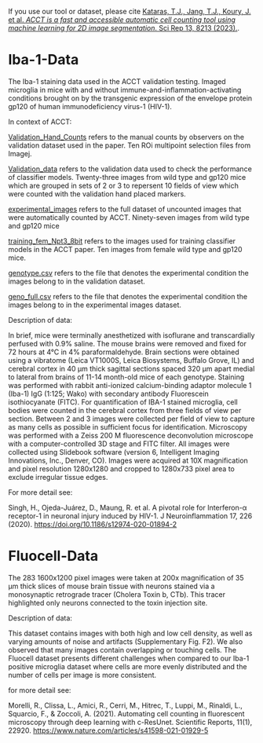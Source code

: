 If you use our tool or dataset, please cite [Kataras, T.J., Jang, T.J., Koury, J. et al. *ACCT is a fast and accessible automatic cell counting tool using machine learning for 2D image segmentation*. Sci Rep 13, 8213 (2023).](https://doi.org/10.1038/s41598-023-34943-w).

# Iba-1-Data
The Iba-1 staining data used in the ACCT validation testing. Imaged microglia in mice with and without immune-and-inflammation-activating conditions brought on by the transgenic expression of the envelope protein gp120 of human immunodeficiency virus-1 (HIV-1). 

In context of ACCT:

[Validation_Hand_Counts](#Validation_Hand_Counts) refers to the manual counts by observers on the validation dataset used in the paper. Ten ROi multipoint selection files from Imagej.

[Validation_data](#Validation_data) refers to the validation data used to check the performance of classifier models. Twenty-three images from wild type and gp120 mice which are grouped in sets of 2 or 3 to repersent 10 fields of view which were counted with the validation hand placed markers.

[experimental_images](#experimental_images) refers to the full dataset of uncounted images that were automatically counted by ACCT. Ninety-seven images from wild type and gp120 mice

[training_fem_Npt3_8bit](#training_fem_Npt3_8bit) refers to the images used for training classifier models in the ACCT paper. Ten images from female wild type and gp120 mice.

[genotype.csv](#genotype.csv) refers to the file that denotes the experimental condition the images belong to in the validation dataset.

[geno_full.csv](#geno_full.csv) refers to the file that denotes the experimental condition the images belong to in the experimental images dataset.


Description of data:

In brief, mice were terminally anesthetized with isoflurane and transcardially perfused with 0.9$\%$ saline. The mouse brains were removed and fixed for 72 hours at 4°C in 4% paraformaldehyde. Brain sections were obtained using a vibratome (Leica VT1000S, Leica Biosystems, Buffalo Grove, IL) and cerebral cortex in 40 µm thick sagittal sections spaced 320 µm apart medial to lateral from brains of 11-14 month-old mice of each genotype. Staining was performed with rabbit anti-ionized calcium-binding adaptor molecule 1 (Iba-1) IgG (1:125; Wako) with secondary antibody Fluorescein isothiocyanate (FITC). For quantification of IBA-1 stained microglia, cell bodies were counted in the cerebral cortex from three fields of view per section. Between 2 and 3 images were collected per field of view to capture as many cells as possible in sufficient focus for identification. Microscopy was performed with a Zeiss 200 M fluorescence deconvolution microscope with a computer-controlled 3D stage and FITC filter. All images were collected using Slidebook software (version 6, Intelligent Imaging Innovations, Inc., Denver, CO). Images were acquired at 10X magnification and pixel resolution 1280x1280 and cropped to 1280x733 pixel area to exclude irregular tissue edges.

For more detail see: 

Singh, H., Ojeda-Juárez, D., Maung, R. et al. A pivotal role for Interferon-α receptor-1 in neuronal injury induced by HIV-1. J Neuroinflammation 17, 226 (2020). https://doi.org/10.1186/s12974-020-01894-2



# Fluocell-Data

The 283 1600x1200 pixel images were taken at 200x magnification of 35 µm thick slices of mouse brain tissue with neurons stained via a monosynaptic retrograde tracer (Cholera Toxin b, CTb). This tracer highlighted only neurons connected to the toxin injection site. 

Description of data:

This dataset contains images with both high and low cell density, as well as varying amounts of noise and artifacts (Supplementary Fig. F2). We also observed that many images contain overlapping or touching cells. The Fluocell dataset presents different challenges when compared to our Iba-1 positive microglia dataset where cells are more evenly distributed and the number of cells per image is more consistent.

for more detail see:

Morelli, R., Clissa, L., Amici, R., Cerri, M., Hitrec, T., Luppi, M., Rinaldi, L., Squarcio, F., & Zoccoli, A. (2021). Automating cell counting in fluorescent microscopy through deep learning with c-ResUnet. Scientific Reports, 11(1), 22920.
https://www.nature.com/articles/s41598-021-01929-5
